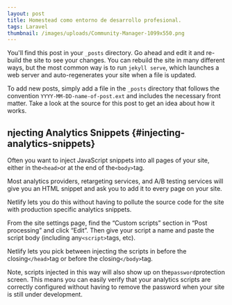 ```yaml
---
layout: post
title: Homestead como entorno de desarrollo profesional.
tags: Laravel
thumbnail: /images/uploads/Community-Manager-1099x550.png
---
```

You'll find this post in your `_posts` directory. Go ahead and edit it and re-build
the site to see your changes. You can rebuild the site in many different ways, but
the most common way is to run `jekyll serve`, which launches a web server and
auto-regenerates your site when a file is updated.

To add new posts, simply add a file in the `_posts` directory that follows the
convention `YYYY-MM-DD-name-of-post.ext` and includes the necessary front matter.
Take a look at the source for this post to get an idea about how it works.

<script src="https://gist.github.com/ismaeldevmw/be5afff123ac9f36c9f3177861feb40a.js"></script>

## njecting Analytics Snippets {#injecting-analytics-snippets}

Often you want to inject JavaScript snippets into all pages of your site, either in the`<head>`or at the end of the`<body>`tag.

Most analytics providers, retargeting services, and A\/B testing services will give you an HTML snippet and ask you to add it to every page on your site.

Netlify lets you do this without having to pollute the source code for the site with production specific analytics snippets.

From the site settings page, find the “Custom scripts” section in “Post processing” and click “Edit”. Then give your script a name and paste the script body \(including any`<script>`tags, etc\).

Netlify lets you pick between injecting the scripts in before the closing`</head>`tag or before the closing`</body>`tag.

Note, scripts injected in this way will also show up on the`password`protection screen. This means you can easily verify that your analytics scripts are correctly configured without having to remove the password when your site is still under development.





